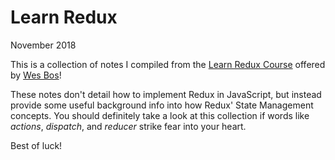 # Learn Redux

<time>November 2018</time>

This is a collection of notes I compiled from the [Learn Redux Course](https://learnredux.com) offered by [Wes Bos](https://wesbos.com/courses)!

These notes don't detail how to implement Redux in JavaScript, but instead provide some useful background info into how Redux' State Management concepts. You should definitely take a look at this collection if words like _actions_, _dispatch_, and _reducer_ strike fear into your heart.

Best of luck!
